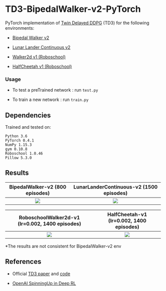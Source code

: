 # TD3-BipedalWalker-v2-PyTorch

PyTorch implementation of [Twin Delayed DDPG](https://arxiv.org/abs/1802.09477) (TD3) for the following environments:

- [Bipedal Walker v2](http://gym.openai.com/envs/BipedalWalker-v2/) 

- [Lunar Lander Continuous v2](http://gym.openai.com/envs/LunarLanderContinuous-v2/) 

- [Walker2d v1 (Roboschool)](https://github.com/openai/roboschool)

- [HalfCheetah v1 (Roboschool)](https://github.com/openai/roboschool)

### Usage
- To test a preTrained network : run `test.py`

- To train a new network : run `train.py`

## Dependencies
Trained and tested on:
```
Python 3.6
PyTorch 0.4.1
NumPy 1.15.3
gym 0.10.8
Roboschool 1.0.46
Pillow 5.3.0
```

## Results

BipedalWalker-v2 (800 episodes)            |  LunarLanderContinuous-v2 (1500 episodes)
:-------------------------:|:-------------------------:
![](https://github.com/nikhilbarhate99/TD3-BipedalWalker-v2-PyTorch/blob/master/gif/GIF-ONE.gif)  |  ![](https://github.com/nikhilbarhate99/TD3-PyTorch-BipedalWalker-v2/blob/master/gif/GIF-TWO.gif)   |


RoboschoolWalker2d-v1 (lr=0.002, 1400 episodes)            |  HalfCheetah-v1 (lr=0.002, 1400 episodes)
:-------------------------:|:-------------------------:
![](https://github.com/nikhilbarhate99/TD3-BipedalWalker-v2-PyTorch/blob/master/gif/GIF-FOUR.gif)  |  ![](https://github.com/nikhilbarhate99/TD3-PyTorch-BipedalWalker-v2/blob/master/gif/GIF-FIVE.gif)   |


*The results are not consistent for BipedalWalker-v2 env

## References

- Official [TD3 paper](https://arxiv.org/abs/1802.09477) and [code](https://github.com/sfujim/TD3)


- [OpenAI SpinningUp in Deep RL](https://spinningup.openai.com/en/latest/algorithms/td3.html)


